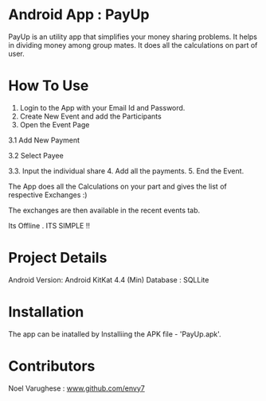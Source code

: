 # Android App : PayUp
PayUp is an utility app that simplifies your money sharing problems. It helps in dividing money among group mates. It does all the calculations on part of user.

# How To Use

1. Login to the App with your Email Id and Password.
2. Create New Event and add the Participants
3. Open the Event Page

  3.1  Add New Payment
  
  3.2  Select Payee
  
  3.3. Input the individual share
4. Add all the payments.
5. End the Event.

The App does all the Calculations on your part and gives the list of respective Exchanges :)

The exchanges are then available in the recent events tab.

Its Offline . ITS SIMPLE !!

# Project Details

Android Version: Android KitKat 4.4 (Min)
Database : SQLLite

# Installation 

The app can be inatalled by Installiing the APK file - 'PayUp.apk'. 

# Contributors 

Noel Varughese : www.github.com/envy7 
